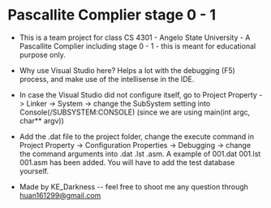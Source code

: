 # Pascallite Complier stage 0 - 1

- This is a team project for class CS 4301 - Angelo State University - A Pascallite Complier including stage 0 - 1 - this is meant for educational purpose only.

- Why use Visual Studio here? Helps a lot with the debugging (F5) process, and make use of the intellisense in the IDE.

- In case the Visual Studio did not configure itself, go to Project Property -> Linker -> System -> change the SubSystem setting into Console(/SUBSYSTEM:CONSOLE) (since we are using main(int argc, char** argv))

- Add the .dat file to the project folder, change the execute command in Project Property -> Configuration Properties -> Debugging -> change the command arguments into .dat .lst .asm. A example of 001.dat 001.lst 001.asm has been added. You will have to add the test database yourself.

- Made by KE_Darkness -- feel free to shoot me any question through huan161299@gmail.com
